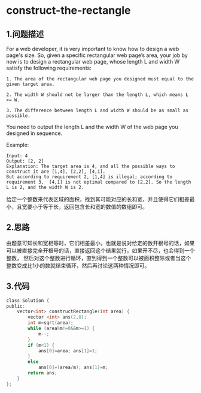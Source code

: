 construct-the-rectangle
===

1.问题描述
---

For a web developer, it is very important to know how to design a web page's size. So, given a specific rectangular web page’s area, your job by now is to design a rectangular web page, whose length L and width W satisfy the following requirements:<br>

```
1. The area of the rectangular web page you designed must equal to the given target area.

2. The width W should not be larger than the length L, which means L >= W.

3. The difference between length L and width W should be as small as possible.
```

You need to output the length L and the width W of the web page you designed in sequence. <br>

Example:<br>

```
Input: 4
Output: [2, 2]
Explanation: The target area is 4, and all the possible ways to construct it are [1,4], [2,2], [4,1]. 
But according to requirement 2, [1,4] is illegal; according to requirement 3,  [4,1] is not optimal compared to [2,2]. So the length L is 2, and the width W is 2.
```

给定一个整数来代表区域的面积，找到其可能对应的长和宽，并且使得它们相差最小，且宽要小于等于长，返回包含长和宽的数值的数组即可。

2.思路
---

由题意可知长和宽相等时，它们相差最小，也就是说对给定的数开根号的话，如果可以被直接完全开根号的话，直接返回这个结果就行，如果开不尽，也会得到一个整数，
然后对这个整数进行循环，直到得到一个整数可以被面积整除或者当这个整数变成比1小的数就结束循环，然后再讨论这两种情况即可。

3.代码
---

```c
class Solution {
public:
    vector<int> constructRectangle(int area) {
        vector <int> ans(2,0);
        int m=sqrt(area);
        while (area%m!=0&&m>=1) {
            m--;
        }
        if (m<1) {
            ans[0]=area; ans[1]=1;
        }
        else
            ans[0]=(area/m); ans[1]=m;
        return ans;
    }
};
```
